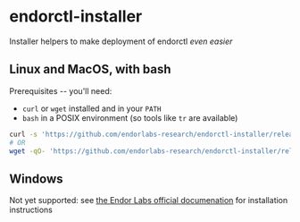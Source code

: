 # endorctl-installer

Installer helpers to make deployment of endorctl *even easier*

## Linux and MacOS, with bash

Prerequisites -- you'll need:

* `curl` or `wget` installed and in your `PATH`
* `bash` in a POSIX environment (so tools like `tr` are available)

```bash
curl -s 'https://github.com/endorlabs-research/endorctl-installer/releases/latest/download/install-endorctl.bash' | bash -s --
# OR
wget -qO- 'https://github.com/endorlabs-research/endorctl-installer/releases/latest/download/install-endorctl.bash' | bash -s --
```

## Windows

Not yet supported: see [the Endor Labs official documenation](https://docs.endorlabs.com/endorctl/install-and-configure/#download-and-install-the-endorctl-binary-directly) for installation instructions
